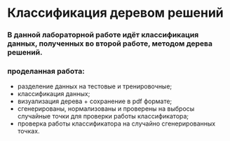 # Классификация деревом решений
### В данной лабораторной работе идёт классификация данных, полученных во второй работе, методом дерева решений.

### проделанная работа:
- разделение данных на тестовые и тренировочные;
- классификация данных;
- визуализация дерева + сохранение в pdf формате;
- сгенерированы, нормализованы и проверены на выбросы случайные точки для проверки работы классификатора;
- проверка работы классификатора на случайно сгенерированных точках.
